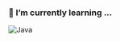 ### 🌱 I’m currently learning ...

![Java](https://img.shields.io/badge/-Java-%23F05032?style=for-the-badge&logo=Java&logoColor=red)

